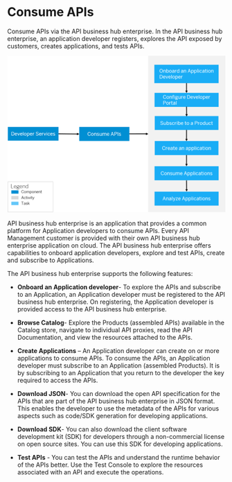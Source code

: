 <!-- loioea561e424f6e44aa985fceedf7fabee7 -->

# Consume APIs

Consume APIs via the API business hub enterprise. In the API business hub enterprise, an application developer registers, explores the API exposed by customers, creates applications, and tests APIs.

 

![](images/developer_service_task_overview_3d9b563.png)

API business hub enterprise is an application that provides a common platform for Application developers to consume APIs. Every API Management customer is provided with their own API business hub enterprise application on cloud. The API business hub enterprise offers capabilities to onboard application developers, explore and test APIs, create and subscribe to Applications.

The API business hub enterprise supports the following features:

-   **Onboard an Application developer**- To explore the APIs and subscribe to an Application, an Application developer must be registered to the API business hub enterprise. On registering, the Application developer is provided access to the API business hub enterprise.
-   **Browse Catalog**- Explore the Products \(assembled APIs\) available in the Catalog store, navigate to individual API proxies, read the API Documentation, and view the resources attached to the APIs.
-   **Create Applications** – An Application developer can create on or more applications to consume APIs. To consume the APIs, an Application developer must subscribe to an Application \(assembled Products\). It is by subscribing to an Application that you return to the developer the key required to access the APIs.
-   **Download JSON**- You can download the open API specification for the APIs that are part of the API business hub enterprise in JSON format. This enables the developer to use the metadata of the APIs for various aspects such as code/SDK generation for developing applications.

-   **Download SDK**- You can also download the client software development kit \(SDK\) for developers through a non-commercial license on open source sites. You can use this SDK for developing applications.

-   **Test APIs** - You can test the APIs and understand the runtime behavior of the APIs better. Use the Test Console to explore the resources associated with an API and execute the operations.

